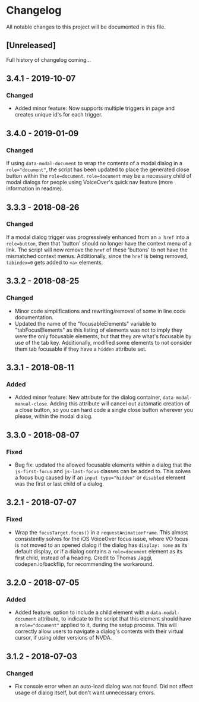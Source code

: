 # Changelog
All notable changes to this project will be documented in this file.

## [Unreleased]
Full history of changelog coming...

## 3.4.1 - 2019-10-07
### Changed
- Added minor feature: Now supports multiple triggers in page and creates unique id's for each trigger.

## 3.4.0 - 2019-01-09
### Changed
If using `data-modal-document` to wrap the contents of a modal dialog in a `role="document"`, the script has been updated to place the generated close button within the `role=document`.  `role=document` may be a necessary child of modal dialogs for people using VoiceOver's quick nav feature (more information in readme).

## 3.3.3 - 2018-08-26
### Changed
If a modal dialog trigger was progressively enhanced from an `a href` into a `role=button`, then that 'button' should no longer have the context menu of a link.  The script will now remove the `href` of these 'buttons' to not have the mismatched context menus.  Additionally, since the `href` is being removed, `tabindex=0` gets added to `<a>` elements.

## 3.3.2 - 2018-08-25
### Changed
- Minor code simplifications and rewriting/removal of some in line code documentation.
- Updated the name of the "focusableElements" variable to "tabFocusElements" as this listing of elements was not to imply they were the only focusable elements, but that they are what's focusable by use of the tab key.  Additionally, modified some elements to not consider them tab focusable if they have a `hidden` attribute set.

## 3.3.1 - 2018-08-11
### Added
- Added minor feature: New attribute for the dialog container, `data-modal-manual-close`. Adding this attribute will cancel out automatic creation of a close button, so you can hard code a single close button wherever you please, within the modal dialog.

## 3.3.0 - 2018-08-07
### Fixed
- Bug fix: updated the allowed focusable elements within a dialog that the `js-first-focus` and `js-last-focus` classes can be added to.  This solves a focus bug caused by if an `input type="hidden"` or `disabled` element was the first or last child of a dialog.

## 3.2.1 - 2018-07-07
### Fixed
- Wrap the `focusTarget.focus()` in a `requestAnimationFrame`. This almost consistently solves for the iOS VoiceOver focus issue, where VO focus is not moved to an opened dialog if the dialog has `display: none` as its default display, or if a dialog contains a `role=document` element as its first child, instead of a heading. Credit to Thomas Jaggi, codepen.io/backflip, for recommending the workaround.

## 3.2.0 - 2018-07-05
### Added
- Added feature: option to include a child element with a `data-modal-document` attribute, to indicate to the script that this element should have a `role="document"` applied to it, during the setup process. This will correctly allow users to navigate a dialog's contents with their virtual cursor, if using older versions of NVDA.

## 3.1.2 - 2018-07-03
### Changed
- Fix console error when an auto-load dialog was not found. Did not affect usage of dialog itself, but don't want unnecessary errors.
